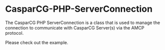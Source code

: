 CasparCG-PHP-ServerConnection
=============================

The CasparCG PHP ServerConnection is a class that is used to manage the connection to communicate with CasparCG Server(s) via the AMCP protocol.

Please check out the example.
